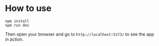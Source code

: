 # How to use
````
npm install
npm run dev
````
Then open your browser and go to `http://localhost:5173/` to see the app in action.